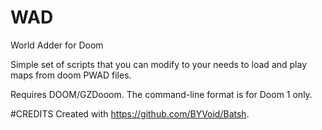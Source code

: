 # WAD
World Adder for Doom

Simple set of scripts that you can modify to your needs to load and play maps from doom PWAD files.

Requires DOOM/GZDooom. The command-line format is for Doom 1 only.

#CREDITS
Created with https://github.com/BYVoid/Batsh.
